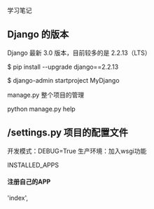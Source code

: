 学习笔记
## Django 的版本

Django 最新 3.0 版本，目前较多的是 2.2.13（LTS）

$ pip install --upgrade django==2.2.13

$ django-admin startproject MyDjango

manage.py 整个项目的管理

python manage.py help

## /settings.py 项目的配置文件

开发模式：DEBUG=True
生产环境：加入wsgi功能

INSTALLED_APPS
#### 注册自己的APP
'index',

